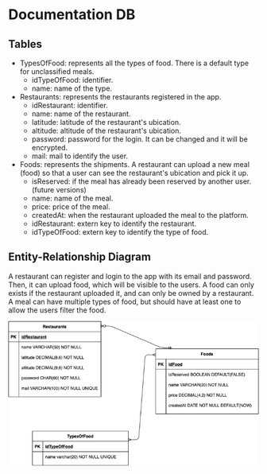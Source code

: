 ﻿# Documentation DB

## Tables
* TypesOfFood: represents all the types of food. There is a default type
for unclassified meals.
    * idTypeOfFood: identifier.
    * name: name of the type.
* Restaurants: represents the restaurants registered in the app.
    * idRestaurant: identifier.
    * name: name of the restaurant.
    * latitude: latitude of the restaurant's ubication.
    * altitude: altitude of the restaurant's ubication.
    * password: password for the login. It can be changed and it will be encrypted.
    * mail: mail to identify the user.
* Foods: represents the shipments. A restaurant can upload a new meal (food) so that a user can see the restaurant's ubication and pick it up. 
    * isReserved: if the meal has already been reserved by another user. (future versions)
    * name: name of the meal.
    * price: price of the meal.
    * createdAt: when the restaurant uploaded the meal to the platform.
    * idRestaurant: extern key to identify the restaurant.
    * idTypeOfFood: extern key to identify the type of food.

## Entity-Relationship Diagram
A restaurant can register and login to the app with its email and password. Then, it can upload food, which will be visible to the users. 
A food can only exists if the restaurant uploaded it, and can only be owned by a restaurant.
A meal can have multiple types of food, but should have at least one to allow the users filter the food.

![E-R diagram](E-R.drawio.png)